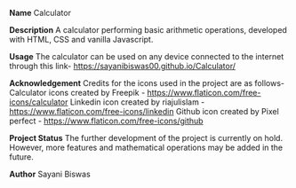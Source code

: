**Name**
Calculator

**Description**
A calculator performing basic arithmetic operations, developed with HTML, CSS and vanilla Javascript.

**Usage**
The calculator can be used on any device connected to the internet through this link- https://sayanibiswas00.github.io/Calculator/

**Acknowledgement**
Credits for the icons used in the project are as follows-
Calculator icons created by Freepik - https://www.flaticon.com/free-icons/calculator
Linkedin icon created by riajulislam - https://www.flaticon.com/free-icons/linkedin
Github icon created by Pixel perfect - https://www.flaticon.com/free-icons/github

**Project Status**
The further development of the project is currently on hold. However, more features and mathematical operations may be added in the future.

**Author**
Sayani Biswas
